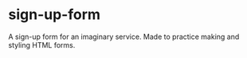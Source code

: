 # sign-up-form
A sign-up form for an imaginary service. Made to practice making and styling HTML forms.
